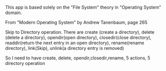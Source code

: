 This app is based solely on the "File System" theory in "Operating System" domain.

From "Modern Operating System" by Andrew Tanenbaum, page 265

Skip to Directory operation. There are create (create a directory), delete (delete a directory), opendir(open directory), closedir(close directory), readdir(return the next entry in an open directory), rename(rename directory), link(Skip), unlink(a directory entry is removed)

So I need to have create, delete, opendir,closedir,rename, 5 actions, 5 directory operation